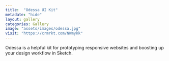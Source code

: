 ```yaml
---
title:  "Odessa UI Kit"
metadate: "hide"
layout: gallery
categories: Gallery
image: "assets/images/odessa.jpg"
visit: "https://crmrkt.com/NWmykk"
---
```

Odessa is a helpful kit for prototyping responsive websites and boosting up your design workflow in Sketch.
